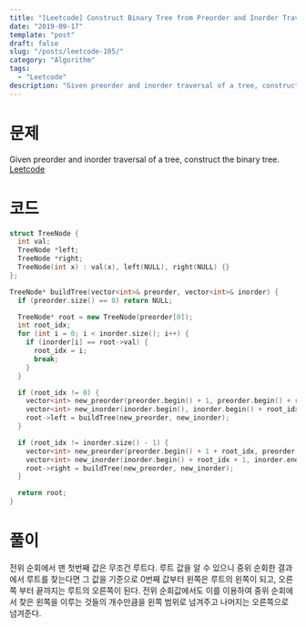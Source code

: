 ```yaml
---
title: "[Leetcode] Construct Binary Tree from Preorder and Inorder Traversal"
date: "2019-09-17"
template: "post"
draft: false
slug: "/posts/leetcode-105/"
category: "Algorithm"
tags:
  - "Leetcode"
description: "Given preorder and inorder traversal of a tree, construct the binary tree."
---
```


# 문제

Given preorder and inorder traversal of a tree, construct the binary tree. [Leetcode](https://leetcode.com/problems/construct-binary-tree-from-preorder-and-inorder-traversal/)

# 코드

```c++
struct TreeNode {
  int val;
  TreeNode *left;
  TreeNode *right;
  TreeNode(int x) : val(x), left(NULL), right(NULL) {}
};

TreeNode* buildTree(vector<int>& preorder, vector<int>& inorder) {
  if (preorder.size() == 0) return NULL;

  TreeNode* root = new TreeNode(preorder[0]);
  int root_idx;
  for (int i = 0; i < inorder.size(); i++) {
    if (inorder[i] == root->val) {
      root_idx = i;
      break;
    }
  }

  if (root_idx != 0) {
    vector<int> new_preorder(preorder.begin() + 1, preorder.begin() + root_idx + 1);
    vector<int> new_inorder(inorder.begin(), inorder.begin() + root_idx);
    root->left = buildTree(new_preorder, new_inorder);
  }

  if (root_idx != inorder.size() - 1) {
    vector<int> new_preorder(preorder.begin() + 1 + root_idx, preorder.end());
    vector<int> new_inorder(inorder.begin() + root_idx + 1, inorder.end());
    root->right = buildTree(new_preorder, new_inorder);
  }

  return root;
}
```

# 풀이

전위 순회에서 맨 첫번째 값은 무조건 루트다. 루트 값을 알 수 있으니 중위 순회한 결과에서 루트를 찾는다면 그 값을 기준으로 0번째 값부터 왼쪽은 루트의 왼쪽이 되고, 오른쪽 부터 끝까지는 루트의 오른쪽이 된다. 전위 순회값에서도 이를 이용하여 중위 순회에서 찾은 왼쪽을 이루는 것들의 개수만큼을 왼쪽 범위로 넘겨주고 나머지는 오른쪽으로 넘겨준다.
